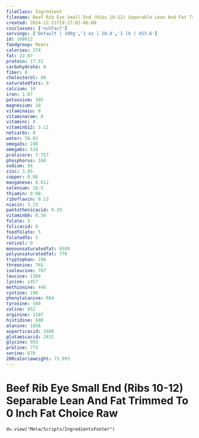 ```yaml
---
fileClass: Ingredient
filename: Beef Rib Eye Small End (Ribs 10-12) Separable Lean And Fat Trimmed To 0 Inch Fat Choice Raw
created: 2024-12-21T19:27:02-06:00
cssclasses: ['nutFact']
servings: ['Default | 100g','1 oz | 28.4','1 lb | 453.6']
id: 168612
foodgroup: Meats
calories: 274
fat: 22.07
protein: 17.51
carbohydrate: 0
fiber: 0
cholesterol: 68
saturatedfats: 9
calcium: 10
iron: 1.87
potassium: 305
magnesium: 18
vitaminaiu: 0
vitaminarae: 0
vitaminc: 0
vitaminb12: 3.11
netcarbs: 0
water: 58.03
omega3s: 240
omega6s: 510
pralscore: 7.757
phosphorus: 168
sodium: 56
zinc: 3.85
copper: 0.06
manganese: 0.012
selenium: 16.5
thiamin: 0.08
riboflavin: 0.13
niacin: 3.23
pantothenicacid: 0.29
vitaminb6: 0.36
folate: 5
folicacid: 0
foodfolate: 5
folatedfe: 5
retinol: 0
monounsaturatedfat: 9580
polyunsaturatedfat: 770
tryptophan: 196
threonine: 765
isoleucine: 787
leucine: 1384
lysine: 1457
methionine: 448
cystine: 196
phenylalanine: 684
tyrosine: 588
valine: 852
arginine: 1107
histidine: 600
alanine: 1056
asparticacid: 1600
glutamicacid: 2631
glycine: 955
proline: 773
serine: 670
200calorieweight: 72.993
---
```


# Beef Rib Eye Small End (Ribs 10-12) Separable Lean And Fat Trimmed To 0 Inch Fat Choice Raw

```dataviewjs
dv.view("Meta/Scripts/IngredientsFooter")
```